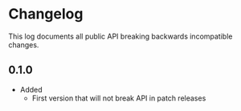 # Changelog

This log documents all public API breaking backwards incompatible changes.

## 0.1.0

- Added
  - First version that will not break API in patch releases
